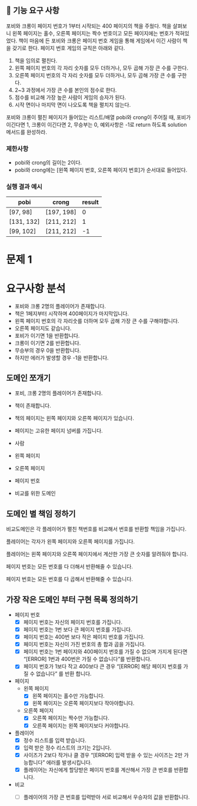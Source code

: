 ## 🚀 기능 요구 사항

포비와 크롱이 페이지 번호가 1부터 시작되는 400 페이지의 책을 주웠다. 책을 살펴보니 왼쪽 페이지는 홀수, 오른쪽 페이지는 짝수 번호이고 모든 페이지에는 번호가 적혀있었다. 책이 마음에 든 포비와 크롱은 페이지 번호 게임을 통해 게임에서 이긴 사람이 책을 갖기로 한다. 페이지 번호 게임의 규칙은 아래와 같다.

1. 책을 임의로 펼친다.
2. 왼쪽 페이지 번호의 각 자리 숫자를 모두 더하거나, 모두 곱해 가장 큰 수를 구한다.
3. 오른쪽 페이지 번호의 각 자리 숫자를 모두 더하거나, 모두 곱해 가장 큰 수를 구한다.
4. 2~3 과정에서 가장 큰 수를 본인의 점수로 한다.
5. 점수를 비교해 가장 높은 사람이 게임의 승자가 된다.
6. 시작 면이나 마지막 면이 나오도록 책을 펼치지 않는다.

포비와 크롱이 펼친 페이지가 들어있는 리스트/배열 pobi와 crong이 주어질 때, 포비가 이긴다면 1, 크롱이 이긴다면 2, 무승부는 0, 예외사항은 -1로 return 하도록 solution 메서드를 완성하라.

### 제한사항

- pobi와 crong의 길이는 2이다.
- pobi와 crong에는 [왼쪽 페이지 번호, 오른쪽 페이지 번호]가 순서대로 들어있다.

### 실행 결과 예시

| pobi | crong | result |
| --- | --- | --- |
| [97, 98] | [197, 198] | 0 |
| [131, 132] | [211, 212] | 1 |
| [99, 102] | [211, 212] | -1 |
# 문제 1

# 요구사항 분석

- 포비와 크롱 2명의 플레이어가 존재합니다.
- 책은 1페지부터 시작하며 400페이지가 마지막입니다.
- 왼쪽 페이지 번호의 각 자리숫를 더하며 모두 곱해 가장 큰 수를 구해야합니다.
- 오른쪽 페이지도 같습니다.
- 포비가 이기면 1을 반환합니다.
- 크롱이 이기면 2를 반환합니다.
- 무승부의 경우 0을 반환합니다.
- 하지만 에러가 발생할 경우 -1을 반환합니다.

## 도메인 쪼개기

- 포비, 크롱 2명의 플레이어가 존재합니다.
- 책이 존재합니다.
- 책의 페이지는 왼쪽 페이지와 오른쪽 페이지가 있습니다.
- 페이지는 고유한 페이지 넘버를 가집니다.

- 사람
- 왼쪽 페이지
- 오른쪽 페이지
- 페이지 번호
- 비교를 위한 도메인

## 도메인 별 책임 정하기

비교도메인은 각 플레이어가 펼친 책번호를 비교해서 번호를 반환할 책임을 가집니다.

플레이어는 각자가 왼쪽 페이지와 오른쪽 페이지를 가집니다.

플레이어는 왼쪽 페이지와 오른쪽 페이지에서 계산한 가장 큰 숫자를 알려줘야 합니다.

페이지 번호는 모든 번호를 다 더해서 반환해줄 수 있습니다.

페이지 번호는 모든 번호를 다 곱해서 반환해줄 수 있습니다.

## 가장 작은 도메인 부터 구현 목록 정의하기

- 페이지 번호
    - [x]  페이지 번호는 자신의 페이지 번호를 가집니다.
    - [x]  페이지 번호는 1번 보다 큰 페이지 번호를 가집니다.
    - [x]  페이지 번호는 400번 보다 작은 페이지 번호를 가집니다.
    - [x]  페이지 번호는 자신이 가진 번호의 총 합과 곱을 가집니다.
    - [x]  페이지 번호는 1번 페이지와 400페이지 번호를 가질 수 없으며 가지게 된다면 “[ERROR] 1번과 400번은 가질 수 없습니다”를 반환합니다.
    - [x]  페이지 번호가 1보다 작고 400보다 큰 경우 “[ERROR] 해당 페이지 번호를 가질 수 없습니다” 를 반환 합니다.
- 페이지
    - 왼쪽 페이지
        - [x]  왼쪽 페이지는 홀수만 가능합니다.
        - [x]  왼쪽 페이지는 오른쪽 페이지보다 작아야합니다.
    - 오른쪽 페이지
        - [x]  오른쪽 페이지는 짝수만 가능합니다.
        - [x]  오른쪽 페이지는 왼쪽 페이지보다 커야합니다.
- 플레이어
    - [x]  정수 리스트를 입력 받습니다.
    - [x]  입력 받은 정수 리스트의 크기는 2입니다.
    - [x]  사이즈가 2보다 작거나 클 경우 “[ERROR] 입력 받을 수 있는 사이즈는 2만 가능합니다” 에러를 발생시킵니다.
    - [x]  플레이어는 자신에게 할당받은 페이지 번호를 계산해서 가장 큰 번호를 반환합니다.
- 비교
    - [ ]  플레이어의 가장 큰 번호를 입력받아 서로 비교해서 우승자의 값을 반환합니다.

